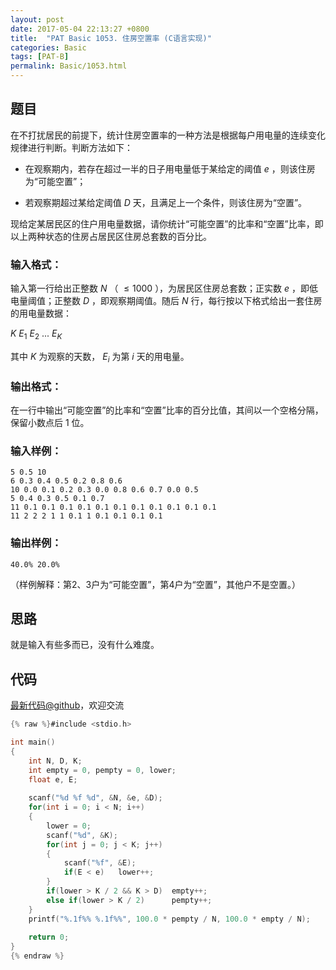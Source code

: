 ```yaml
---
layout: post
date: 2017-05-04 22:13:27 +0800
title:  "PAT Basic 1053. 住房空置率 (C语言实现)"
categories: Basic
tags: [PAT-B]
permalink: Basic/1053.html
---
```


## 题目

在不打扰居民的前提下，统计住房空置率的一种方法是根据每户用电量的连续变化规律进行判断。判断方法如下：

  * 在观察期内，若存在超过一半的日子用电量低于某给定的阈值 $e$ ，则该住房为“可能空置”；

  * 若观察期超过某给定阈值 $D$ 天，且满足上一个条件，则该住房为“空置”。

现给定某居民区的住户用电量数据，请你统计“可能空置”的比率和“空置”比率，即以上两种状态的住房占居民区住房总套数的百分比。

### 输入格式：

输入第一行给出正整数 $N$ （ $\le 1000$ ），为居民区住房总套数；正实数 $e$ ，即低电量阈值；正整数 $D$ ，即观察期阈值。随后 $N$
行，每行按以下格式给出一套住房的用电量数据：

$K$ $E_1$ $E_2$ ... $E_K$

其中 $K$ 为观察的天数， $E_i$ 为第 $i$ 天的用电量。

### 输出格式：

在一行中输出“可能空置”的比率和“空置”比率的百分比值，其间以一个空格分隔，保留小数点后 1 位。

### 输入样例：

    
    
    5 0.5 10
    6 0.3 0.4 0.5 0.2 0.8 0.6
    10 0.0 0.1 0.2 0.3 0.0 0.8 0.6 0.7 0.0 0.5
    5 0.4 0.3 0.5 0.1 0.7
    11 0.1 0.1 0.1 0.1 0.1 0.1 0.1 0.1 0.1 0.1 0.1
    11 2 2 2 1 1 0.1 1 0.1 0.1 0.1 0.1
    

### 输出样例：

    
    
    40.0% 20.0%
    

（样例解释：第2、3户为“可能空置”，第4户为“空置”，其他户不是空置。）



## 思路


就是输入有些多而已，没有什么难度。

## 代码

[最新代码@github](https://github.com/OliverLew/PAT/blob/master/PATBasic/1053.c)，欢迎交流
```c
{% raw %}#include <stdio.h>

int main()
{
    int N, D, K;
    int empty = 0, pempty = 0, lower;
    float e, E;
    
    scanf("%d %f %d", &N, &e, &D);
    for(int i = 0; i < N; i++)
    {
        lower = 0;
        scanf("%d", &K);
        for(int j = 0; j < K; j++)
        {
            scanf("%f", &E);
            if(E < e)   lower++;
        }
        if(lower > K / 2 && K > D)  empty++;
        else if(lower > K / 2)      pempty++;   
    }
    printf("%.1f%% %.1f%%", 100.0 * pempty / N, 100.0 * empty / N);
    
    return 0;
}
{% endraw %}
```